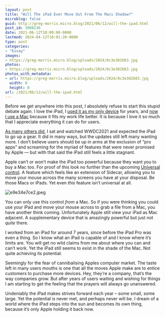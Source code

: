 ```yaml
---
layout: post
title: "Will The iPad Ever Move Out From The Macs Shadow?"
microblog: false
guid: http://greg-morris.micro.blog/2021/06/12/will-the-ipad.html
post_id: 3988136
date: 2021-06-12T18:09:00-0000
lastmod: 2024-04-12T10:01:20-0000
type: post
categories:
- "Essay"
images:
- https://greg-morris.micro.blog/uploads/2024/0c3e382683.jpg
photos:
- https://greg-morris.micro.blog/uploads/2024/0c3e382683.jpg
photos_with_metadata:
- url: https://greg-morris.micro.blog/uploads/2024/0c3e382683.jpg
  width: 0
  height: 0
url: /2021/06/12/will-the-ipad.html
---
```

<!--kg-card-begin: html--><p>Before we get anywhere into this post, I absolutely refuse to start this stupid debate again. I love the iPad, I <a href="/2017/02/19/one-year-of.html">used it as my only device</a> for years, and <a href="/2019/11/03/today-is-the.html">now I use a Mac</a> because it fits my work life better. It is because I love it so much that I appreciate everything it can do for users.</p>
<p><a href="/2021/04/26/where-does-apple.html">As many others did</a>, I sat and watched WWDC2021 and expected the iPad to go up a gear. It did in many ways, but the updates still left many wanting more. I don’t believe users should be up in arms at the exclusion of “pro apps” and screaming for the myriad of features that were never promised by Apple — but with that said the iPad still feels a little stagnant.</p>
<p>Apple can’t or won’t make the iPad too powerful because they want you to buy a Mac too. For proof of this look no further than the upcoming <a href="https://appleinsider.com/articles/21/06/11/how-universal-control-on-ipados-15-and-macos-12-works">Universal control</a>. A feature which feels like an extension of Sidecar, allowing you to move your mouse across the many screens you have at your disposal. Be those Macs or iPads. Yet even <em>this</em> feature isn’t universal at all.</p>
<p><img src="uploads/2024/0c3e382683.jpg" alt="e9e34e7ce2.jpeg" /></p>
<p>You can only use this control <em>from</em> a Mac. So if you were thinking you could use your iPad and move your mouse across to grab a file from a Mac, you have another think coming. Unfortunately Apple still view your iPad as Mac adjacent. A supplementary device that is amazingly powerful but just not <em>quite</em> there.</p>
<p>I worked from an iPad for around 7 years, since before the iPad Pro was even a thing. So I know what an iPad is capable of and I know where it’s limits are. You will get no wild claims from me about where you can and can’t work. Yet the iPad still seems to exist in the shade of the Mac. Not quite achieving its potential.</p>
<p>Seemingly for the fear of cannibalising Apples computer market. The taste left in many users mouths is one that all the moves Apple make are to entice customers to purchase more devices. Hey, they’re a company, that’s the way companies grow. But after years of users waiting and wishing for things I am starting to get the feeling that the prayers will always go unanswered.</p>
<p>Undeniably the iPad makes strives forward each year – some small, some large. Yet the potential is never met, and perhaps never will be. I dream of a world where the iPad steps into the sun and becomes its own thing, because it’s only Apple holding it back now.</p>
<!--kg-card-end: html-->
